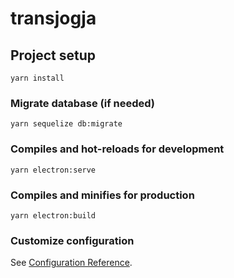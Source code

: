 # transjogja

## Project setup
```
yarn install
```

### Migrate database (if needed)
```
yarn sequelize db:migrate
```

### Compiles and hot-reloads for development
```
yarn electron:serve
```

### Compiles and minifies for production
```
yarn electron:build
```

### Customize configuration
See [Configuration Reference](https://cli.vuejs.org/config/).
